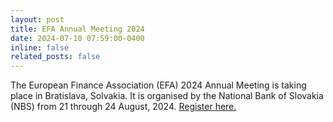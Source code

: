 ```yaml
---
layout: post
title: EFA Annual Meeting 2024 
date: 2024-07-10 07:59:00-0400
inline: false
related_posts: false
---
```


The European Finance Association (EFA) 2024 Annual Meeting is taking place in Bratislava, Solvakia. It is organised by the National Bank of Slovakia (NBS) from 21 through 24 August, 2024. [Register here.](https://efa2024.efa-meetings.org/registration/)
